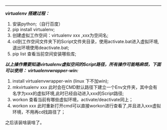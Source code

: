 -----------------------------------------
***virtualenv 搭建过程：***
1) 安装python;（自行百度）
2) pip install virtualenv;
3) 创建虚拟工作空间：virtualenv xxx ,xxx为空间名;
4) cd到工作空间文件夹下的Script文件夹目录，使用activate.bat进入虚拟环境,退出环境使用deactivate.bat;
5) pip list 查看当前空间安装哪些库;


***以上操作需要知道virtualenv虚拟空间的Script路径，所有操作可能略麻烦，下面可以使用：
virtualenvwrapper-win:***

1) install virtualenvwrapper-win 
(linux 下不加win);
2) mkvirtualenv xxx
此时会在CMD默认路径下建立一个Env文件夹，其中会有名字为xxx的虚拟环境,此时已经自动进入xxx的Script路径;
3) workon 
查看当前有哪些虚拟环境，activate/deactivate同上；
4) workon xxx
此时重新打开cmd可以直接workon进行查看了,并且进入xxx虚拟环境，不用再cd找路径了；

之后该装啥装啥了。
